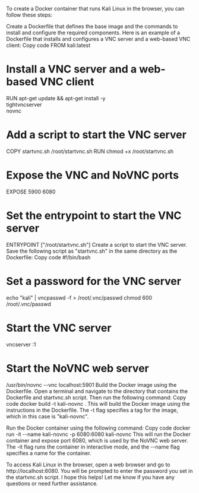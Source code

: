 To create a Docker container that runs Kali Linux in the browser, you can follow these steps:

Create a Dockerfile that defines the base image and the commands to install and configure the required components. Here is an example of a Dockerfile that installs and configures a VNC server and a web-based VNC client:
Copy code
FROM kali:latest

# Install a VNC server and a web-based VNC client
RUN apt-get update && apt-get install -y \
  tightvncserver \
  novnc

# Add a script to start the VNC server
COPY startvnc.sh /root/startvnc.sh
RUN chmod +x /root/startvnc.sh

# Expose the VNC and NoVNC ports
EXPOSE 5900 6080

# Set the entrypoint to start the VNC server
ENTRYPOINT ["/root/startvnc.sh"]
Create a script to start the VNC server. Save the following script as "startvnc.sh" in the same directory as the Dockerfile:
Copy code
#!/bin/bash

# Set a password for the VNC server
echo "kali" | vncpasswd -f > /root/.vnc/passwd
chmod 600 /root/.vnc/passwd

# Start the VNC server
vncserver :1

# Start the NoVNC web server
/usr/bin/novnc --vnc localhost:5901
Build the Docker image using the Dockerfile. Open a terminal and navigate to the directory that contains the Dockerfile and startvnc.sh script. Then run the following command:
Copy code
docker build -t kali-novnc .
This will build the Docker image using the instructions in the Dockerfile. The -t flag specifies a tag for the image, which in this case is "kali-novnc".

Run the Docker container using the following command:
Copy code
docker run -it --name kali-novnc -p 6080:6080 kali-novnc
This will run the Docker container and expose port 6080, which is used by the NoVNC web server. The -it flag runs the container in interactive mode, and the --name flag specifies a name for the container.

To access Kali Linux in the browser, open a web browser and go to http://localhost:6080. You will be prompted to enter the password you set in the startvnc.sh script.
I hope this helps! Let me know if you have any questions or need further assistance.
